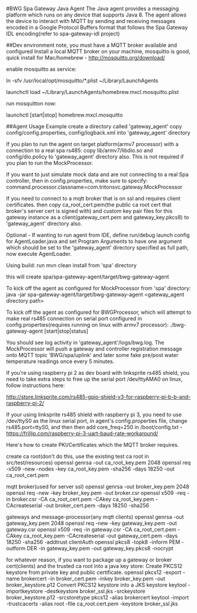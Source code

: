#BWG Spa Gateway Java Agent
The Java agent provides a messaging platform which runs on any
device that supports Java 8. The agent allows the device to interact with
MQTT by sending and receiving messages encoded
in a Google Protocol Buffers format that follows the Spa Gateway IDL encoding(refer to spa-gateway-idl project)


##Dev environment note, you must have a MQTT broker available and configured
Install a local MQTT broker on your machine, mosquitto is good, quick install for Mac/homebrew - http://mosquitto.org/download/


enable mosquitto as service:

ln -sfv /usr/local/opt/mosquitto/*.plist ~/Library/LaunchAgents

launchctl load ~/Library/LaunchAgents/homebrew.mxcl.mosquitto.plist

run mosquitton now:

launchctl [start|stop] homebrew.mxcl.mosquitto


##Agent Usage Example
create a directory called 'gateway_agent'
copy config/config.properties, config/logback.xml into 'gateway_agent' directory
     
     
If you plan to run the agent on target platform(armv7 processor) with a connection to a real spa rs485:
copy lib/armv7/libdio.so and config/dio.policy to 'gateway_agent' directory also. This is not required 
if you plan to run the MockProcessor.


If you want to just simulate mock data and are not connecting to a real Spa controller,
then in config.properties, make sure to specify:
command.processor.classname=com.tritonsvc.gateway.MockProcessor

If you need to connect to a mqtt broker that is on ssl and requires client certificates.
then copy ca_root_cert.pem(the public ca root cert that broker's server cert is signed with) and custom key pair files 
for this gateway instance as a client(gateway_cert.pem and gateway_key.pkcs8) to 'gateway_agent' directory also.


Optional - If wanting to run agent from IDE, define run/debug launch config for AgentLoader.java and set Program Arguments to have one argument
which should be set to the 'gateway_agent' directory specified as full path, now execute AgentLoader.


Using build: 
run mvn clean install from 'spa' directory


this will create spa/spa-gateway-agent/target/bwg-gateway-agent


To kick off the agent as configured for MockProcessor from 'spa' directory:
java -jar spa-gateway-agent/target/bwg-gateway-agent <gateway_agent directory path>


To kick off the agent as configured for BWGProcessor, which will attempt to make real rs485 connection on 
serial port configured in config.properties(requires running on linux with armv7 processor):
./bwg-gateway-agent [start|stop|status]

You should see log activity in 'gateway_agent'/logs/bwg.log. The MockProcessor will push
a gateway and controller registration message onto MQTT topic 'BWG/spa/uplink' and later some
fake pre/post water temperature readings once every 5 minutes.

If you're using raspberry pi 2 as dev board with linksprite rs485 shield, you need to take extra steps to free up the serial
port /dev/ttyAMA0 on linux, follow instructions here:

http://store.linksprite.com/rs485-gpio-shield-v3-for-raspberry-pi-b-b-and-raspberry-pi-2/

If your using linksprite rs485 shield with raspberry pi 3, you need to use /dev/ttyS0 as the linux serial port,
in agent's config.properties file, change rs485.port=ttyS0, and then then add 
core_freq=250 in /boot/config.txt - https://frillip.com/raspberry-pi-3-uart-baud-rate-workaround/

Here's how to create PKI/Certificates which the MQTT broker requires. 
 
create ca root(don't do this, use the existing test ca root in src/test/resources)
openssl genrsa -out ca_root_key.pem 2048
openssl req -x509 -new -nodes -key ca_root_key.pem -sha256 -days 18250 -out ca_root_cert.pem

mqtt broker(used for server ssl)
openssl genrsa -out broker_key.pem 2048
openssl req -new -key broker_key.pem -out broker.csr
openssl x509 -req -in broker.csr -CA ca_root_cert.pem -CAkey ca_root_key.pem -CAcreateserial -out broker_cert.pem -days 18250 -sha256

gateways and message-processor(any mqtt clients)
openssl genrsa -out gateway_key.pem 2048
openssl req -new -key gateway_key.pem -out gateway.csr
openssl x509 -req -in gateway.csr -CA ca_root_cert.pem -CAkey ca_root_key.pem -CAcreateserial -out gateway_cert.pem -days 18250 -sha256 -addtrust clientAuth
openssl pkcs8 -topk8 -inform PEM -outform DER -in gateway_key.pem -out gateway_key.pkcs8 -nocrypt

for whatever reason, if you want to package up a gateway or broker cert(clients) and the trusted ca root into a java key store: 
Create PKCS12 keystore from private key and public certificate.
openssl pkcs12 -export -name brokercert -in broker_cert.pem -inkey broker_key.pem -out broker_keystore.p12
Convert PKCS12 keystore into a JKS keystore
keytool -importkeystore -destkeystore broker_ssl.jks -srckeystore broker_keystore.p12 -srcstoretype pkcs12 -alias brokercert
keytool -import -trustcacerts -alias root -file ca_root.cert.pem -keystore broker_ssl.jks





    

